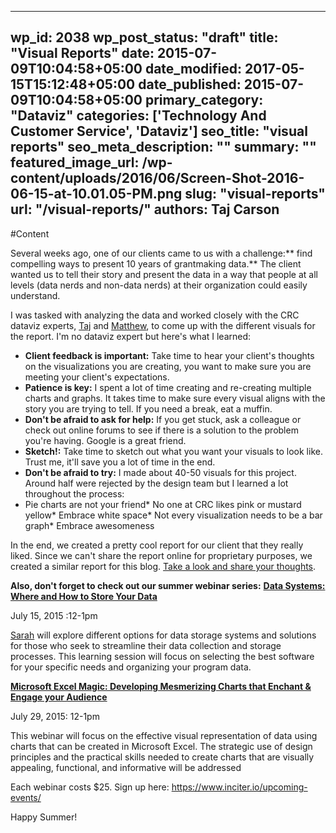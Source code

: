 
---
wp_id: 2038
wp_post_status: "draft" 
title: "Visual Reports"
date: 2015-07-09T10:04:58+05:00
date_modified: 2017-05-15T15:12:48+05:00
date_published: 2015-07-09T10:04:58+05:00
primary_category: "Dataviz"
categories: ['Technology And Customer Service', 'Dataviz'] 
seo_title: "visual reports"
seo_meta_description: ""
summary: "" 
featured_image_url: /wp-content/uploads/2016/06/Screen-Shot-2016-06-15-at-10.01.05-PM.png
slug: "visual-reports"
url: "/visual-reports/"
authors: Taj Carson
---

#Content

Several weeks ago, one of our clients came to us with a challenge:** find compelling ways to present 10 years of grantmaking data.** The client wanted us to tell their story and present the data in a way that people at all levels (data nerds and non-data nerds) at their organization could easily understand.

I was tasked with analyzing the data and worked closely with the CRC dataviz experts, [Taj](https://www.inciter.io/who/crc-data-nerds/taj/) and [Matthew](https://www.inciter.io/who/crc-data-nerds/matthew/), to come up with the different visuals for the report. I'm no dataviz expert but here's what I learned:

*   **Client feedback is important:** Take time to hear your client's thoughts on the visualizations you are creating, you want to make sure you are meeting your client's expectations.
*   **Patience is key:** I spent a lot of time creating and re-creating multiple charts and graphs. It takes time to make sure every visual aligns with the story you are trying to tell. If you need a break, eat a muffin.
*   **Don't be afraid to ask for help:** If you get stuck, ask a colleague or check out online forums to see if there is a solution to the problem you're having. Google is a great friend.
*   **Sketch!:** Take time to sketch out what you want your visuals to look like. Trust me, it'll save you a lot of time in the end.
*   **Don't be afraid to try:** I made about 40-50 visuals for this project. Around half were rejected by the design team but I learned a lot throughout the process:*   Pie charts are not your friend*   No one at CRC likes pink or mustard yellow*   Embrace white space*   Not every visualization needs to be a bar graph*   Embrace awesomeness

In the end, we created a pretty cool report for our client that they really liked. Since we can't share the report online for proprietary purposes, we created a similar report for this blog. [Take a look and share your thoughts](https://www.inciter.io/wp-content/uploads/2015/07/Dummy_Databook.pdf).

**Also, don't forget to check out our summer webinar series:**
**[Data Systems: Where and How to Store Your Data](https://www.inciter.io/wp-content/uploads/2015/03/DataSystemsWebinar.pdf)**

July 15, 2015 :12-1pm

[Sarah](https://www.inciter.io/who/crc-data-nerds/sarah/) will explore different options for data storage systems and solutions for those who seek to streamline their data collection and storage processes. This learning session will focus on selecting the best software for your specific needs and organizing your program data.

**[Microsoft Excel Magic: Developing Mesmerizing Charts that Enchant & Engage your Audience](https://www.inciter.io/wp-content/uploads/2015/06/ExcelMagicWebinar.pdf)**

July 29, 2015: 12-1pm

This webinar will focus on the effective visual representation of data using charts that can be created in Microsoft Excel. The strategic use of design principles and the practical skills needed to create charts that are visually appealing, functional, and informative will be addressed

Each webinar costs $25. Sign up here: <https://www.inciter.io/upcoming-events/>

Happy Summer!

 

